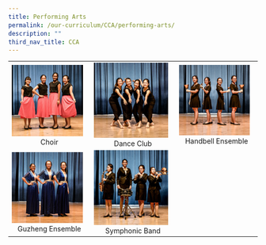 ```yaml
---
title: Performing Arts
permalink: /our-curriculum/CCA/performing-arts/
description: ""
third_nav_title: CCA
---
```

|  |  |  |
|---|---|---|
| <a href="https://moe-cedargirlssec-staging.netlify.app/cca/performing-arts/choir/"><img style="width:95%" src="/images/cca57.png"></a> <center>Choir</center>  | <a href="https://cedargirlssec.moe.edu.sg/our-curriculum/cca/performing-arts"><img style="width:95%" src="/images/cca58.png"></a> <center>Dance Club</center> | <a href="https://moe-cedargirlssec-staging.netlify.app/cca/performing-arts/handbell-ensemble/"><img style="width:95%" src="/images/cca59.png"></a> <center>Handbell Ensemble</center> |
| <a href="https://moe-cedargirlssec-staging.netlify.app/cca/performing-arts/guzheng-ensemble/"><img style="width:95%" src="/images/cca60.png"></a> <center>Guzheng Ensemble</center> | <a href="https://moe-cedargirlssec-staging.netlify.app/cca/performing-arts/symphonic-band/"><img style="width:95%" src="/images/cca61.png"></a> <center>Symphonic Band</center> |  |